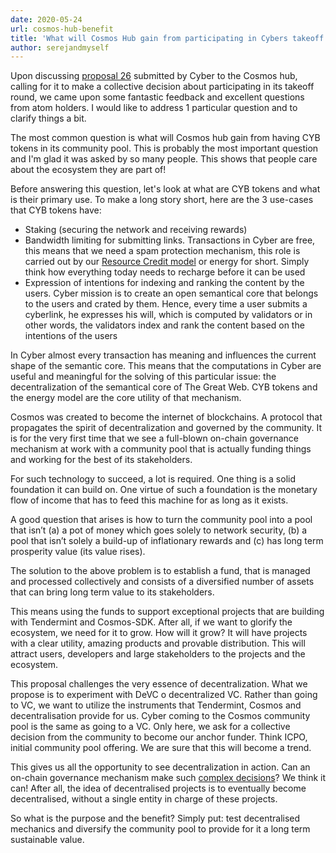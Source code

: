 ```yaml
---
date: 2020-05-24
url: cosmos-hub-benefit
title: 'What will Cosmos Hub gain from participating in Cybers takeoff round?'
author: serejandmyself
---
```


Upon discussing [proposal 26](https://cosmos.bigdipper.live/proposals/26) submitted by Cyber to the Cosmos hub, calling for it to make a collective decision about participating in its takeoff round, we came upon some fantastic feedback and excellent questions from atom holders. I would 
like to address 1 particular question and to clarify things a bit.

The most common question is what will Cosmos hub gain from having CYB tokens in its community pool. This is probably the most important question and I'm glad it was asked by so many people. This shows that people care about the ecosystem they are part of!

Before answering this question, let's look at what are CYB tokens and what is their primary use. To make a long story short, here are the 3 use-cases that CYB tokens have:

- Staking (securing the network and receiving rewards)
- Bandwidth limiting for submitting links. Transactions in Cyber are free, this means that we need a spam protection mechanism, this role is carried out by our [Resource Credit model](https://github.com/cybercongress/congress/blob/master/ecosystem/Cyber%20Homestead%20doc.md#general-questions) or energy for short. Simply think how everything today needs to recharge before it can be used
- Expression of intentions for indexing and ranking the content by the users. Cyber mission is to create an open semantical core that belongs to the users and crated by them. Hence, every time a user submits a cyberlink, he expresses his will, which is computed by validators or in other words, the validators index and rank the content based on the intentions of the users 

In Cyber almost every transaction has meaning and influences the current shape of the semantic core. This means that the computations in Cyber are useful and meaningful for the solving of this particular issue: the decentralization of the semantical core of The Great Web. CYB tokens and the energy model are the core utility of that mechanism. 

Cosmos was created to become the internet of blockchains. A protocol that propagates the spirit of decentralization and governed by the community.
It is for the very first time that we see a full-blown on-chain governance mechanism at work with a community pool that is actually funding things and working for the best of its stakeholders.

For such technology to succeed, a lot is required. One thing is a solid foundation it can build on. One virtue of such a foundation is the monetary flow of income that has to feed this machine for as long as it exists.

A good question that arises is how to turn the community pool into a pool that isn’t (a) a pot of money which goes solely to network security, (b) a pool that isn’t solely a build-up of inflationary rewards and (с) has long term prosperity value (its value rises).

The solution to the above problem is to establish a fund, that is managed and processed collectively and consists of a diversified number of assets that can bring long term value to its stakeholders.

This means using the funds to support exceptional projects that are building with Tendermint and Cosmos-SDK. After all, if we want to glorify the ecosystem, we need for it to grow. How will it grow? It will have projects with a clear utility, amazing products and provable distribution. This will attract users, developers and large stakeholders to the projects and the ecosystem.

This proposal challenges the very essence of decentralization. What we propose is to experiment with DeVC o decentralized VC. Rather than going to VC, we want to utilize the instruments that Tendermint, Cosmos and decentralisation provide for us. Cyber coming to the Cosmos community pool is the same as going to a VC. Only here, we ask for a collective decision from the community to become our anchor funder. Think ICPO, initial community pool offering. We are sure that this will become a trend. 

This gives us all the opportunity to see decentralization in action. Can an on-chain governance mechanism make such [complex decisions](https://en.wikipedia.org/wiki/Collective_intelligence)? We think it can! After all, the idea of decentralised projects is to eventually become decentralised, without a single entity in charge of these projects. 

So what is the purpose and the benefit? Simply put: test decentralised mechanics and diversify the community pool to provide for it a long term sustainable value. 


